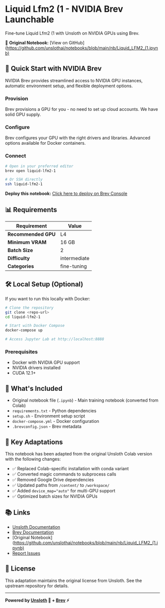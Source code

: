 # Liquid Lfm2 (1 - NVIDIA Brev Launchable

Fine-tune Liquid Lfm2 (1 with Unsloth on NVIDIA GPUs using Brev.

🔗 **Original Notebook:** [View on GitHub](https://github.com/unslothai/notebooks/blob/main/nb/Liquid_LFM2_(1.ipynb)

## 🤙 Quick Start with NVIDIA Brev

NVIDIA Brev provides streamlined access to NVIDIA GPU instances, automatic environment setup, and flexible deployment options.

### Provision
Brev provisions a GPU for you - no need to set up cloud accounts. We have solid GPU supply.

### Configure
Brev configures your GPU with the right drivers and libraries. Advanced options available for Docker containers.

### Connect
```bash
# Open in your preferred editor
brev open liquid-lfm2-1

# Or SSH directly
ssh liquid-lfm2-1
```

**Deploy this notebook:** [Click here to deploy on Brev Console](https://brev.nvidia.com)

## 📊 Requirements

| Requirement | Value |
|------------|-------|
| **Recommended GPU** | L4 |
| **Minimum VRAM** | 16 GB |
| **Batch Size** | 2 |
| **Difficulty** | intermediate |
| **Categories** | fine-tuning |

## 🛠️ Local Setup (Optional)

If you want to run this locally with Docker:

```bash
# Clone the repository
git clone <repo-url>
cd liquid-lfm2-1

# Start with Docker Compose
docker-compose up

# Access Jupyter Lab at http://localhost:8888
```

### Prerequisites

- Docker with NVIDIA GPU support
- NVIDIA drivers installed
- CUDA 12.1+

## 📝 What's Included

- Original notebook file (`.ipynb`) - Main training notebook (converted from Colab)
- `requirements.txt` - Python dependencies
- `setup.sh` - Environment setup script
- `docker-compose.yml` - Docker configuration
- `.brevconfig.json` - Brev metadata

## 🔧 Key Adaptations

This notebook has been adapted from the original Unsloth Colab version with the following changes:

- ✅ Replaced Colab-specific installation with conda variant
- ✅ Converted magic commands to subprocess calls
- ✅ Removed Google Drive dependencies
- ✅ Updated paths from `/content/` to `/workspace/`
- ✅ Added `device_map="auto"` for multi-GPU support
- ✅ Optimized batch sizes for NVIDIA GPUs

## 📚 Links

- [Unsloth Documentation](https://docs.unsloth.ai/)
- [Brev Documentation](https://docs.nvidia.com/brev)
- [Original Notebook](https://github.com/unslothai/notebooks/blob/main/nb/Liquid_LFM2_(1.ipynb)
- [Report Issues](https://github.com/brevdev/unsloth-notebook-adaptor/issues)

## 📄 License

This adaptation maintains the original license from Unsloth. See the upstream repository for details.

---

**Powered by [Unsloth](https://unsloth.ai/) 🦥 + [Brev](https://developer.nvidia.com/brev) ⚡**
